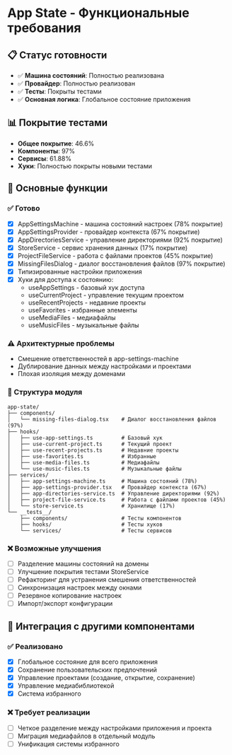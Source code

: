 # App State - Функциональные требования

## 📋 Статус готовности

- ✅ **Машина состояний**: Полностью реализована
- ✅ **Провайдер**: Полностью реализован
- ✅ **Тесты**: Покрыты тестами
- ✅ **Основная логика**: Глобальное состояние приложения

## 📊 Покрытие тестами

- **Общее покрытие**: 46.6%
- **Компоненты**: 97%
- **Сервисы**: 61.88%
- **Хуки**: Полностью покрыты новыми тестами

## 🎯 Основные функции

### ✅ Готово
- [x] AppSettingsMachine - машина состояний настроек (78% покрытие)
- [x] AppSettingsProvider - провайдер контекста (67% покрытие)
- [x] AppDirectoriesService - управление директориями (92% покрытие)
- [x] StoreService - сервис хранения данных (17% покрытие)
- [x] ProjectFileService - работа с файлами проектов (45% покрытие)
- [x] MissingFilesDialog - диалог восстановления файлов (97% покрытие)
- [x] Типизированные настройки приложения
- [x] Хуки для доступа к состоянию:
  - useAppSettings - базовый хук доступа
  - useCurrentProject - управление текущим проектом
  - useRecentProjects - недавние проекты
  - useFavorites - избранные элементы
  - useMediaFiles - медиафайлы
  - useMusicFiles - музыкальные файлы

### ⚠️ Архитектурные проблемы
- Смешение ответственностей в app-settings-machine
- Дублирование данных между настройками и проектами
- Плохая изоляция между доменами

### 📁 Структура модуля
```
app-state/
├── components/
│   └── missing-files-dialog.tsx    # Диалог восстановления файлов (97%)
├── hooks/
│   ├── use-app-settings.ts         # Базовый хук
│   ├── use-current-project.ts      # Текущий проект
│   ├── use-recent-projects.ts      # Недавние проекты
│   ├── use-favorites.ts            # Избранные
│   ├── use-media-files.ts          # Медиафайлы
│   └── use-music-files.ts          # Музыкальные файлы
├── services/
│   ├── app-settings-machine.ts     # Машина состояний (78%)
│   ├── app-settings-provider.tsx   # Провайдер контекста (67%)
│   ├── app-directories-service.ts  # Управление директориями (92%)
│   ├── project-file-service.ts     # Работа с файлами проектов (45%)
│   └── store-service.ts            # Хранилище (17%)
└── __tests__/
    ├── components/                 # Тесты компонентов
    ├── hooks/                      # Тесты хуков
    └── services/                   # Тесты сервисов
```

### ❌ Возможные улучшения
- [ ] Разделение машины состояний на домены
- [ ] Улучшение покрытия тестами StoreService
- [ ] Рефакторинг для устранения смешения ответственностей
- [ ] Синхронизация настроек между окнами
- [ ] Резервное копирование настроек
- [ ] Импорт/экспорт конфигурации

## 🔄 Интеграция с другими компонентами

### ✅ Реализовано
- [x] Глобальное состояние для всего приложения
- [x] Сохранение пользовательских предпочтений
- [x] Управление проектами (создание, открытие, сохранение)
- [x] Управление медиабиблиотекой
- [x] Система избранного

### ❌ Требует реализации
- [ ] Четкое разделение между настройками приложения и проекта
- [ ] Миграция медиафайлов в отдельный модуль
- [ ] Унификация системы избранного
